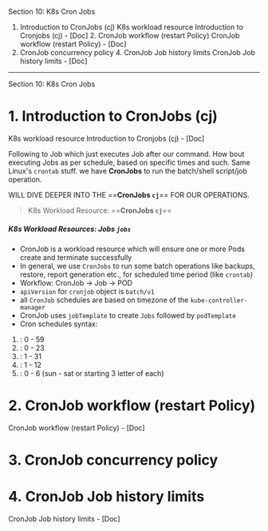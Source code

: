 Section 10: K8s Cron Jobs
1. Introduction to CronJobs (cj)
		K8s workload resource Introduction to Cronjobs (cj) - [Doc]
2. CronJob workflow (restart Policy)
		CronJob workflow (restart Policy) - [Doc]
2. CronJob concurrency policy
4. CronJob Job history limits
		CronJob Job history limits - [Doc]
---

Section 10: K8s Cron Jobs
# 1. Introduction to CronJobs (cj)
K8s workload resource Introduction to Cronjobs (cj) - [Doc]

Following to Job which just executes Job after our command. How bout executing Jobs  as per schedule, based on specific times and such. Same Linux's `crontab` stuff. we have **CronJobs** to run the batch/shell script/job operation.

WILL DIVE DEEPER INTO THE ==**CronJobs `cj`**== FOR OUR OPERATIONS.

> K8s Workload Resource:  ==**CronJobs `cj`**==

##### K8s Workload Resources: **Jobs** `jobs`
- CronJob is a workload resource which will ensure one or more Pods create and terminate successfully
- In general, we use `CronJobs` to run some batch operations like backups, restore, report generation etc., for scheduled time period (like `crontab`)
- Workflow: CronJob -> Job -> POD
- `apiVersion` for `cronjob` object is `batch/v1`
- all `CronJob` schedules are based on timezone of the `kube-controller-manager`
- CronJob uses `jobTemplate` to create `Jobs` followed by `podTemplate`
- Cron schedules syntax:
><minute><hour><dayOfTheMonth><month><dayOfTheWeek>
 1. <minute>: 0 - 59
 2. <hour>: 0 - 23
 3. <day of the month>: 1 - 31
 4. <month>: 1 - 12
 5. <day of the week>: 0 - 6 (sun - sat or starting 3 letter of each)





# 2. CronJob workflow (restart Policy)
CronJob workflow (restart Policy) - [Doc]



# 3. CronJob concurrency policy





# 4. CronJob Job history limits
CronJob Job history limits - [Doc]